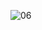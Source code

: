 ![06](https://github.com/kanoksiriboonkam/03376836-OOP-2566-Lab-03/assets/144196048/9a014c6d-2421-4e7b-87ed-6894c832e891)
